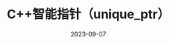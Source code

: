 ---
layout: post
title: " C++智能指针（unique_ptr）"
date: 2023-09-07 
description: "C++智能指针（unique_ptr）"
tag: c++ 
tag: 智能指针   
---  